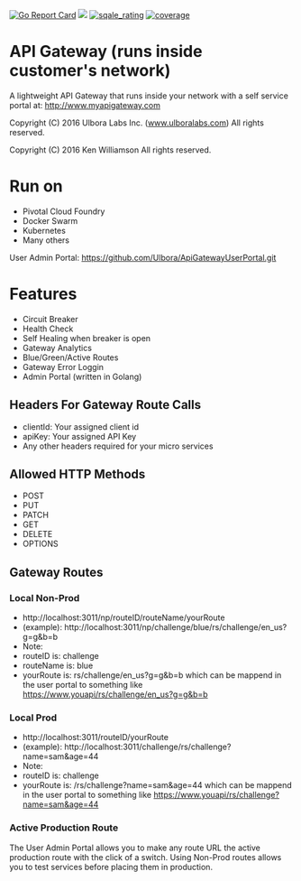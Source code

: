 [![Go Report Card](https://goreportcard.com/badge/github.com/Ulbora/ApiGateway)](https://goreportcard.com/report/github.com/Ulbora/ApiGateway)
[![](https://img.shields.io/docker/build/mariobehling/loklak.svg)](https://hub.docker.com/r/ulboralabs/ulboraapigateway/builds/)
[![sqale_rating](https://sonarcloud.io/api/project_badges/measure?project=apigateway&metric=sqale_rating)](https://sonarcloud.io/dashboard?id=apigateway)
[![coverage](https://sonarcloud.io/api/project_badges/measure?project=apigateway&metric=coverage)](https://sonarcloud.io/dashboard?id=apigateway)


API Gateway (runs inside customer's network)
==============

A lightweight API Gateway that runs inside your network with a self service portal at: http://www.myapigateway.com

Copyright (C) 2016 Ulbora Labs Inc. (www.ulboralabs.com)
All rights reserved.

Copyright (C) 2016 Ken Williamson
All rights reserved.

# Run on
- Pivotal Cloud Foundry
- Docker Swarm
- Kubernetes
- Many others


User Admin Portal: https://github.com/Ulbora/ApiGatewayUserPortal.git

# Features
- Circuit Breaker
- Health Check
- Self Healing when breaker is open
- Gateway Analytics
- Blue/Green/Active Routes
- Gateway Error Loggin
- Admin Portal (written in Golang)


## Headers For Gateway Route Calls
- clientId: Your assigned client id
- apiKey: Your assigned API Key
- Any other headers required for your micro services

## Allowed HTTP Methods
- POST
- PUT
- PATCH
- GET
- DELETE
- OPTIONS


## Gateway Routes
### Local Non-Prod
- http://localhost:3011/np/routeID/routeName/yourRoute
- (example): http://localhost:3011/np/challenge/blue/rs/challenge/en_us?g=g&b=b
- Note: 
- routeID is: challenge
- routeName is: blue
- yourRoute is: rs/challenge/en_us?g=g&b=b which can be mappend in the user portal to something like https://www.youapi/rs/challenge/en_us?g=g&b=b

### Local Prod

- http://localhost:3011/routeID/yourRoute
- (example): http://localhost:3011/challenge/rs/challenge?name=sam&age=44
- Note: 
- routeID is: challenge
- yourRoute is: /rs/challenge?name=sam&age=44 which can be mappend in the user portal to something like https://www.youapi/rs/challenge?name=sam&age=44

### Active Production Route
The User Admin Portal allows you to make any route URL the active production route with the click of a switch.
Using Non-Prod routes allows you to test services before placing them in production.

